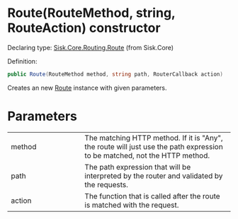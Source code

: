 <!--

Copyrights 2023 Sisk Framework - CypherPotato
Published under MIT license

!!! DO NOT EDIT THIS FILE !!!
This file was generated by a tool in the Sisk package. To edit the information in this documentation,
edit the XML documentation present in the Sisk source code.

-->


# Route(RouteMethod, string, RouteAction) constructor

Declaring type: [Sisk.Core.Routing.Route](/read?q=/contents/spec/Sisk.Core.Routing.Route.md) (from Sisk.Core)


Definition:

```cs
public Route(RouteMethod method, string path, RouterCallback action)
```

Creates an new <a href="/read?q=/contents/spec/Sisk.Core.Routing.Route.md">Route</a> instance with given parameters.


# Parameters

<table>
    <tbody>
<tr>
    <td width="33%">method</td>
    <td>The matching HTTP method. If it is "Any", the route will just use the path expression to be matched, not the HTTP method.</td>
</tr>
<tr>
    <td width="33%">path</td>
    <td>The path expression that will be interpreted by the router and validated by the requests.</td>
</tr>
<tr>
    <td width="33%">action</td>
    <td>The function that is called after the route is matched with the request.</td>
</tr>
    </tbody>
</table>

